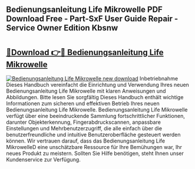## Bedienungsanleitung Life Mikrowelle PDF Download Free - Part-SxF User Guide Repair - Service Owner Edition Kbsnw

# <h2><a href="http://df4gpb3.blite.top/?on=Bedienungsanleitung+Life+Mikrowelle">🔗Download 👉🔴 Bedienungsanleitung Life Mikrowelle</a></h2>

[![Bedienungsanleitung Life Mikrowelle new download](https://i.imgur.com/lujVjoI.png)](http://df4gpb3.blite.top/?on=Bedienungsanleitung+Life+Mikrowelle)
Inbetriebnahme Dieses Handbuch vereinfacht die Einrichtung und Verwendung Ihres neuen Bedienungsanleitung Life Mikrowelle mit klaren Anweisungen und Abbildungen. Bitte lesen Sie sorgfältig Dieses Handbuch enthält wichtige Informationen zum sicheren und effektiven Betrieb Ihres neuen Bedienungsanleitung Life Mikrowelle. Bedienungsanleitung Life Mikrowelle verfügt über eine beeindruckende Sammlung fortschrittlicher Funktionen, darunter Objekterkennung, Fingerabdruckscannen, anpassbare Einstellungen und Mehrbenutzerzugriff, die alle einfach über die benutzerfreundliche und intuitive Benutzeroberfläche gesteuert werden können. Wir vertrauen darauf, dass das Bedienungsanleitung Life MikrowelleD eine unschätzbare Ressource für Ihre Bemühungen war, Ihr neues Produkt zu meistern. Sollten Sie Hilfe benötigen, steht Ihnen unser Kundenservice zur Verfügung.
